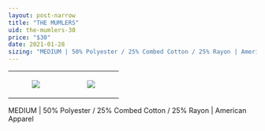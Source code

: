 ```yaml
---
layout: post-narrow
title: "THE MUMLERS"
uid: the-mumlers-30
price: "$30"
date: 2021-01-28
sizing: "MEDIUM | 50% Polyester / 25% Combed Cotton / 25% Rayon | American Apparel"
---
```




<table style="width:100%;"><tr><td style="vertical-align:top;">
      <figure class="tmblr-full" data-orig-height="2048" data-orig-width="1365" data-orig-src="https://concertshirts.netlify.app/shirts/0450/0450-01.jpg"><img src="https://64.media.tumblr.com/ba83191530c0c4ad56a4b7d872412ddd/aa44df7447be5481-7b/s540x810/9fe70c4c618ca425d676fc52e6592ed065e9fe58.jpg" data-orig-height="2048" data-orig-width="1365" data-orig-src="https://concertshirts.netlify.app/shirts/0450/0450-01.jpg"/></figure></td>
    <td style="vertical-align:top;">
      <figure class="tmblr-full" data-orig-height="2048" data-orig-width="1365" data-orig-src="https://concertshirts.netlify.app/shirts/0450/0450-02.jpg"><img src="https://64.media.tumblr.com/5bf01cbe030bfcd03e9947c7d1335ebb/aa44df7447be5481-c9/s540x810/8ef0800f42a8fab8e89d86a2368a550b0fd3a849.jpg" data-orig-height="2048" data-orig-width="1365" data-orig-src="https://concertshirts.netlify.app/shirts/0450/0450-02.jpg"/></figure></td>
  </tr></table><p>
  MEDIUM | 50% Polyester / 25% Combed Cotton / 25% Rayon | American Apparel
</p>
